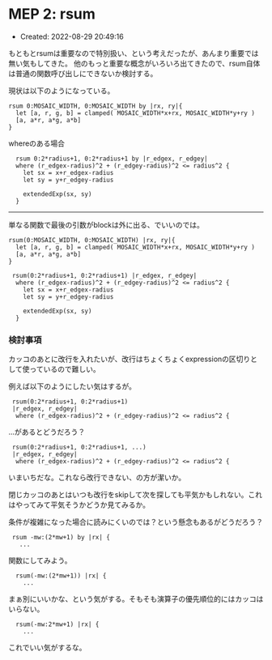 # MEP 2: rsum

- Created: 2022-08-29 20:49:16

もともとrsumは重要なので特別扱い、という考えだったが、あんまり重要では無い気もしてきた。
他のもっと重要な概念がいろいろ出てきたので、rsum自体は普通の関数呼び出しにできないか検討する。

現状は以下のようになっている。

```
rsum 0:MOSAIC_WIDTH, 0:MOSAIC_WIDTH by |rx, ry|{
  let [a, r, g, b] = clamped( MOSAIC_WIDTH*x+rx, MOSAIC_WIDTH*y+ry )
  [a, a*r, a*g, a*b]
}
```

whereのある場合

```
  rsum 0:2*radius+1, 0:2*radius+1 by |r_edgex, r_edgey|
  where (r_edgex-radius)^2 + (r_edgey-radius)^2 <= radius^2 {
    let sx = x+r_edgex-radius
    let sy = y+r_edgey-radius

    extendedExp(sx, sy)
  }
```

----

単なる関数で最後の引数がblockは外に出る、でいいのでは。

```
rsum(0:MOSAIC_WIDTH, 0:MOSAIC_WIDTH) |rx, ry|{
  let [a, r, g, b] = clamped( MOSAIC_WIDTH*x+rx, MOSAIC_WIDTH*y+ry )
  [a, a*r, a*g, a*b]
}

 rsum(0:2*radius+1, 0:2*radius+1) |r_edgex, r_edgey|
  where (r_edgex-radius)^2 + (r_edgey-radius)^2 <= radius^2 {
    let sx = x+r_edgex-radius
    let sy = y+r_edgey-radius

    extendedExp(sx, sy)
  }
```

### 検討事項

カッコのあとに改行を入れたいが、改行はちょくちょくexpressionの区切りとして使っているので難しい。

例えば以下のようにしたい気はするが。

```
 rsum(0:2*radius+1, 0:2*radius+1)
 |r_edgex, r_edgey|
  where (r_edgex-radius)^2 + (r_edgey-radius)^2 <= radius^2 {
```

...があるとどうだろう？

```
 rsum(0:2*radius+1, 0:2*radius+1, ...)
 |r_edgex, r_edgey|
  where (r_edgex-radius)^2 + (r_edgey-radius)^2 <= radius^2 {
```

いまいちだな。これなら改行できない、の方が潔いか。

閉じカッコのあとはいつも改行をskipして次を探しても平気かもしれない。これはやってみて平気そうかどうか見てみるか。

条件が複雑になった場合に読みにくいのでは？という懸念もあるがどうだろう？

```
 rsum -mw:(2*mw+1) by |rx| {
   ...
```


関数にしてみよう。

```
  rsum(-mw:(2*mw+1)) |rx| {
    ...

```

まぁ別にいいかな、という気がする。そもそも演算子の優先順位的にはカッコはいらない。

```
  rsum(-mw:2*mw+1) |rx| {
    ...

```

これでいい気がするな。